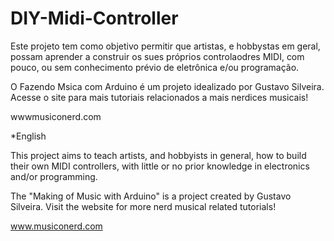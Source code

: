 # DIY-Midi-Controller

Este projeto tem como objetivo permitir que artistas, e hobbystas em geral, possam aprender a construir os sues próprios controlaodres MIDI, com pouco, ou sem conhecimento prévio de eletrônica e/ou programação.

O Fazendo Msica com Arduino é um projeto idealizado por Gustavo Silveira. Acesse o site para mais tutoriais relacionados a mais nerdices musicais!

wwwmusiconerd.com

*English

This project aims to teach artists, and hobbyists in general, how to build their own MIDI controllers, with little or no prior knowledge in electronics and/or programming.

The "Making of Music with Arduino" is a project created by Gustavo Silveira. Visit the website for more nerd musical related tutorials!

www.musiconerd.com
